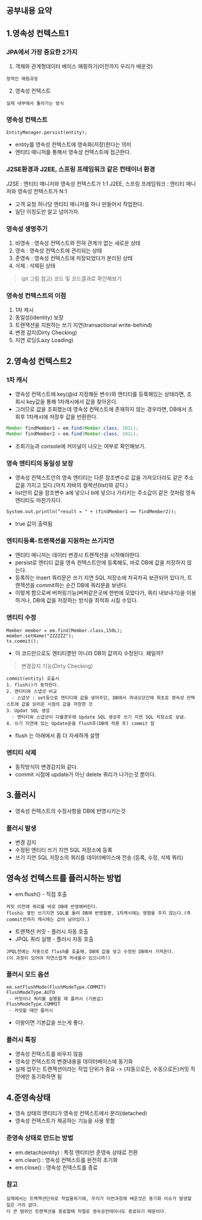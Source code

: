 ## 공부내용 요약



## 1.영속성 컨텍스트1
### JPA에서 가장 중요한 2가지
1. 객체와 관계형데이터 베이스 매핑하기(이전까지 우리가 배운것)
```
정적인 매핑과정
```
2. 영속성 컨텍스트
```
실제 내부에서 돌아가는 방식
```
### 영속성 컨텍스트
```
EntityManager.persist(entity); 
```
+ entity를 영속성 컨텍스트에 영속화(저장)한다는 의미
+ 엔티티 매니저를 통해서 영속성 컨텍스트에 접근한다.

### J2SE환경과 J2EE, 스프링 프레임워크 같은 컨테이너 환경
J2SE : 엔티티 매니저와 영속성 컨텍스트가 1:1
J2EE, 스프링 프레임워크 : 엔티티 매니저와 영속성 컨텍스트가 N:1
+ 고객 요청 하나당 엔티티 매니저를 하나 만들어서 작업한다.
+ 일단 이정도만 알고 넘어가자.

### 영속성 생명주기
1. 비영속 : 영속성 컨텍스트와 전혀 관계가 없는 새로운 상태
2. 영속 : 영속성 컨텍스트에 관리되는 상태
3. 준영속 : 영속성 컨텍스트에 저장되었다가 분리된 상태
4. 삭제 : 삭제된 상태
> (pt 그림 참고)
> 코드 및 코드결과로 확인해보기

### 영속성 컨텍스트의 이점
1. 1차 캐시 
2. 동일성(identity) 보장 
3. 트랜잭션을 지원하는 쓰기 지연(transactional write-behind) 
4. 변경 감지(Dirty Checking) 
5. 지연 로딩(Lazy Loading)

## 2.영속성 컨텍스트2

### 1차 캐시
+ 영속성 컨텍스트에 key(@id 지정해둔 변수)와 엔티티를 등록해있는 상태라면, 조회시 key값을 통해 1차캐시에서 값을 찾아온다.
+ 그러므로 값을 조회했는데 영속성 컨텍스트에 존재하지 않는 경우라면, DB에서 조회후 1차캐시에 저장후 값을 반환한다.
```java
Member findMember1 = em.find(Member.class, 101L);
Member findMember2 = em.find(Member.class, 101L);
```
+ 조회기능과 console에 커미널이 나오는 여부로 확인해보기.
### 영속 엔티티의 동일성 보장
+ 영속성 컨텍스트안의 영속 엔티티는 다른 참조변수로 값을 가져오더라도 같은 주소값을 가지고 있다.(마치 자바의 컬렉션(list)와 같다.)
+ list안의 값을 참조변수 a에 넣으나 b에 넣으나 가리키는 주소값이 같은 것처럼 영속 엔티티도 마찬가지다.
```
System.out.println("result = " + (findMember1 == findMember2));
```
+ true 값이 출력됨

### 엔티티등록-트랜잭션을 지원하는 쓰기지연
+ 엔티티 매니저는 데이터 변경시 트랜잭션을 시작해야한다.
+ persist로 엔티티 값을 영속 컨텍스트안에 등록해도, 바로 DB에 값을 저장하지 않는다.
+ 등록하는 Insert 쿼리문은 쓰기 지연 SQL 저장소에 차곡차곡 보관되어 있다가, 트랜잭션을 commit하는 순간 DB에 쿼리문을 보낸다.
+ 이렇게 함으로써 버퍼링기능(버퍼같은곳에 한번에 모았다가, 쿼리 내보내기)을 이용하거나, DB에 값을 저장하는 방식을 최적화 시킬 수있다.

### 엔티티 수정
```
Member member = em.find(Member.class,150L);
member.setName("ZZZZZZ");
tx.commit();
```
+ 이 코드만으로도 엔티티뿐만 아니라 DB의 값까지 수정된다. 왜일까?
> 변경감지 기능(Dirty Checking)
```
commit(entity) 호출시
1. flush()가 동작한다.
2. 엔티티와 스냅샷 비교
  - 스냅샷 : set등으로 엔티티에 값을 넣어주던, DB에서 꺼내오던간에 최초로 영속성 컨텍스트에 값을 읽어온 시점의 값을 저장한 것
3. Updat SQL 생성
  - 엔티티와 스냅샷이 다를경우에 Update SQL 생성후 쓰기 지연 SQL 저장소로 보냄.
4. 쓰기 지연에 있는 Update문을 flush후(DB에 적용 후) commit 함
```
+ flush 는 아래에서 좀 더 자세하게 설명

### 엔티티 삭제
+ 동작방식이 변경감지와 같다.
+ commit 시점에 update가 아닌 delete 쿼리가 나가는것 뿐이다.

## 3.플러시
+ 영속성 컨텍스트의 수정사항을 DB에 반영시키는것
### 플러시 발생
+ 변경 감지 
+ 수정된 엔티티 쓰기 지연 SQL 저장소에 등록 
+ 쓰기 지연 SQL 저장소의 쿼리를 데이터베이스에 전송 (등록, 수정, 삭제 쿼리)

## 영속성 컨텍스트를 플러시하는 방법
+ em.flush() - 직접 호출 
```
커밋 이전에 쿼리를 바로 DB에 반영해버린다.
flush는 쌓인 쓰기지연 SQL를 돌려 DB에 반영할뿐, 1차캐시에는 영향을 주지 않는다.(즉 commit전까지 캐시에는 값이 남아있다.)
```
+ 트랜잭션 커밋 - 플러시 자동 호출 
+ JPQL 쿼리 실행 - 플러시 자동 호출
```
JPQL전에는 자동으로 flush를 호출해, DB에 값을 넣고 수정된 DB에서 가져온다.
(이 과정이 있어야 자연스럽게 꺼내올수 있으니까!)
```
### 플러시 모드 옵션
```
em.setFlushMode(FlushModeType.COMMIT)
FlushModeType.AUTO
 - 커밋이나 쿼리를 실행할 때 플러시 (기본값) 
FlushModeType.COMMIT
 - 커밋할 때만 플러시
```
+ 이왕이면 기본값을 쓰는게 좋다.

### 플러시 특징
+ 영속성 컨텍스트를 비우지 않음 
+ 영속성 컨텍스트의 변경내용을 데이터베이스에 동기화 
+ 실제 업무는 트랜잭션이라는 작업 단위가 중요 -> (자동으로든, 수동으로든)커밋 직전에만 동기화하면 됨

## 4.준영속상태
+ 영속 상태의 엔티티가 영속성 컨텍스트에서 분리(detached) 
+ 영속성 컨텍스트가 제공하는 기능을 사용 못함

### 준영속 상태로 만드는 방법
+ em.detach(entity) : 특정 엔티티만 준영속 상태로 전환
+ em.clear() : 영속성 컨텍스트를 완전히 초기화
+ em.close() : 영속성 컨텍스트를 종료

### 참고
```
실제에서는 트랙잭션단위로 작업을하기에, 우리가 이번과정에 배운것은 동기화 이슈가 발생할 일은 거의 없다.
더 큰 범위인 트랜잭션을 종료할때 저절로 영속성컨테이너도 종료되기 때문이다.
```
